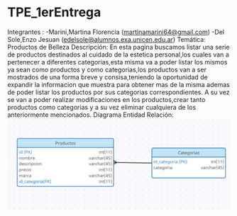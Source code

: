 # TPE_1erEntrega
Integrantes :
-Marini,Martina Florencia (martinamarini64@gmail.com)
-Del Sole,Enzo Jesuan (edelsole@alumnos.exa.unicen.edu.ar)
Temática: Productos de Belleza
Descripción: En esta pagina buscamos listar una serie de productos destinados al cuidado de la estetica personal,los cuales van a pertenecer a diferentes categorias,esta misma va a poder listar los mismos ya sean como productos y como categorias,los productos van a ser mostrados de una forma breve y consisa,teniendo la oportunidad de expandir la informacion que muestra para obtener mas de la misma ademas de poder listar los productos por sus categorias correspondientes.
A su vez se van a poder realizar modificaciones en los productos,crear tanto productos como categorias y a su vez eliminar cualquiera de los anteriormente mencionados.
Diagrama Entidad Relación: ![Diagrama Entidad Relacion](https://github.com/Enzo220502/TPE_1erEntrega/blob/primerEntrega/Diagrama%20ER.png?raw=true)
